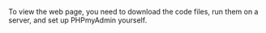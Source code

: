 To view the web page, you need to download the code files, run them on a server, and set up PHPmyAdmin yourself.

